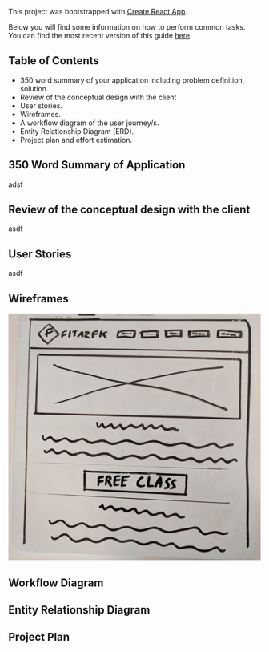 This project was bootstrapped with [Create React App](https://github.com/facebookincubator/create-react-app).

Below you will find some information on how to perform common tasks.<br>
You can find the most recent version of this guide [here](https://github.com/facebookincubator/create-react-app/blob/master/packages/react-scripts/template/README.md).

## Table of Contents

- 350 word summary of your application including problem definition, solution.
- Review of the conceptual design with the client
- User stories.
- Wireframes.
- A workflow diagram of the user journey/s.
- Entity Relationship Diagram (ERD).
- Project plan and effort estimation.

## 350 Word Summary of Application
adsf
## Review of the conceptual design with the client
asdf
## User Stories
asdf
## Wireframes
![Wireframe](Wireframe1.jpg)
## Workflow Diagram

## Entity Relationship Diagram

## Project Plan
